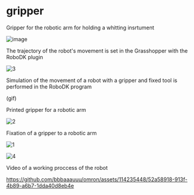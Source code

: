 # gripper

Gripper for the robotic arm for holding a whitting insrtument

![image](https://github.com/bbbaaauuu/omron/assets/114235448/1b618208-0010-4d7e-bf5d-cc1fbcef4e20)

The trajectory of the robot's movement is set in the Grasshopper with the RoboDK plugin

![3](https://github.com/bbbaaauuu/omron/assets/114235448/d5cf6375-1486-4a02-accf-4054c24f267e)

Simulation of the movement of a robot with a gripper and fixed tool is performed in the RoboDK program

(gif)

Printed gripper for a robotic arm 

![2](https://github.com/bbbaaauuu/omron/assets/114235448/8b046db8-493c-4c99-809a-b50bf4fcc491)

Fixation of a gripper to a robotic arm

![1](https://github.com/bbbaaauuu/omron/assets/114235448/7f4bff6e-355a-4c92-a41a-a336ca7478d5)

![4](https://github.com/bbbaaauuu/omron/assets/114235448/3d7048ed-2ae0-44ea-9fc3-513391edd097)

Video of a working proccess of the robot

https://github.com/bbbaaauuu/omron/assets/114235448/52a58918-913f-4b89-a6b7-1dda40d8eb4e



